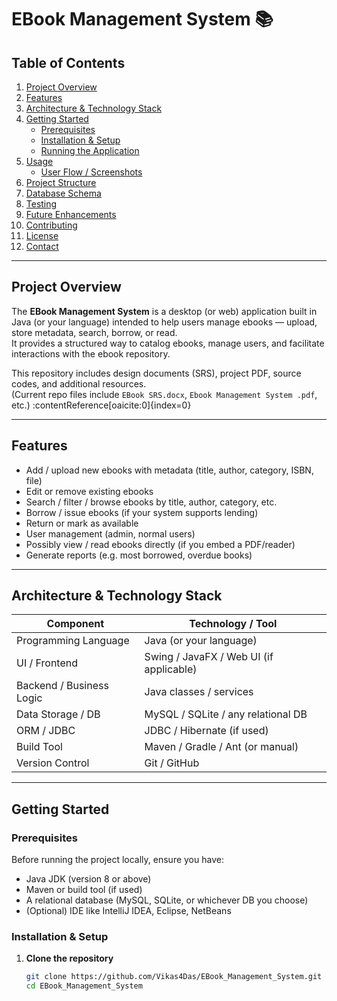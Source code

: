 # EBook Management System 📚

## Table of Contents

1. [Project Overview](#project-overview)  
2. [Features](#features)  
3. [Architecture & Technology Stack](#architecture--technology-stack)  
4. [Getting Started](#getting-started)  
   - [Prerequisites](#prerequisites)  
   - [Installation & Setup](#installation--setup)  
   - [Running the Application](#running-the-application)  
5. [Usage](#usage)  
   - [User Flow / Screenshots](#user-flow--screenshots)  
6. [Project Structure](#project-structure)  
7. [Database Schema](#database-schema)  
8. [Testing](#testing)  
9. [Future Enhancements](#future-enhancements)  
10. [Contributing](#contributing)  
11. [License](#license)  
12. [Contact](#contact)  

---

## Project Overview

The **EBook Management System** is a desktop (or web) application built in Java (or your language) intended to help users manage ebooks — upload, store metadata, search, borrow, or read.  
It provides a structured way to catalog ebooks, manage users, and facilitate interactions with the ebook repository.

This repository includes design documents (SRS), project PDF, source codes, and additional resources.  
(Current repo files include `EBook SRS.docx`, `Ebook Management System .pdf`, etc.) :contentReference[oaicite:0]{index=0}

---

## Features

- Add / upload new ebooks with metadata (title, author, category, ISBN, file)  
- Edit or remove existing ebooks  
- Search / filter / browse ebooks by title, author, category, etc.  
- Borrow / issue ebooks (if your system supports lending)  
- Return or mark as available  
- User management (admin, normal users)  
- Possibly view / read ebooks directly (if you embed a PDF/reader)  
- Generate reports (e.g. most borrowed, overdue books)  

---

## Architecture & Technology Stack

| Component | Technology / Tool |
|----------|--------------------|
| Programming Language | Java (or your language) |
| UI / Frontend | Swing / JavaFX / Web UI (if applicable) |
| Backend / Business Logic | Java classes / services |
| Data Storage / DB | MySQL / SQLite / any relational DB |
| ORM / JDBC | JDBC / Hibernate (if used) |
| Build Tool | Maven / Gradle / Ant (or manual) |
| Version Control | Git / GitHub |

---

## Getting Started

### Prerequisites

Before running the project locally, ensure you have:

- Java JDK (version 8 or above)  
- Maven or build tool (if used)  
- A relational database (MySQL, SQLite, or whichever DB you choose)  
- (Optional) IDE like IntelliJ IDEA, Eclipse, NetBeans  

### Installation & Setup

1. **Clone the repository**  
   ```bash
   git clone https://github.com/Vikas4Das/EBook_Management_System.git
   cd EBook_Management_System
